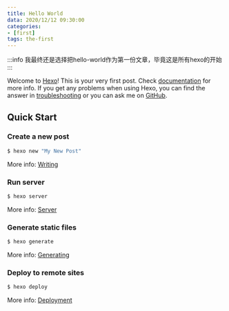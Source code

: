 ```yaml
---
title: Hello World
data: 2020/12/12 09:30:00
categories:
- [first]
tags: the-first
---
```


:::info
我最终还是选择把hello-world作为第一份文章，毕竟这是所有hexo的开始
:::

Welcome to [Hexo](https://hexo.io/)! This is your very first post. Check [documentation](https://hexo.io/docs/) for more info. If you get any problems when using Hexo, you can find the answer in [troubleshooting](https://hexo.io/docs/troubleshooting.html) or you can ask me on [GitHub](https://github.com/hexojs/hexo/issues).

## Quick Start

### Create a new post

``` bash 創建
$ hexo new "My New Post"
```

More info: [Writing](https://hexo.io/docs/writing.html)

### Run server

``` bash 運行
$ hexo server
```

More info: [Server](https://hexo.io/docs/server.html)

### Generate static files

``` bash 編譯
$ hexo generate
```

More info: [Generating](https://hexo.io/docs/generating.html)

### Deploy to remote sites

``` bash 發佈
$ hexo deploy
```

More info: [Deployment](https://hexo.io/docs/one-command-deployment.html)
